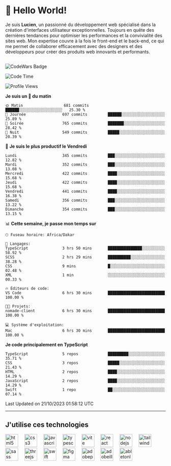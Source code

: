 # 👋 Hello World!

Je suis **Lucien**, un passionné du développement web spécialisé dans la création d'interfaces utilisateur exceptionnelles. Toujours en quête des dernières tendances pour optimiser les performances et la convivialité des sites web. Mon expertise couvre à la fois le front-end et le back-end, ce qui me permet de collaborer efficacement avec des designers et des développeurs pour créer des produits web innovants et performants.

##

![CodeWars Badge](https://www.codewars.com/users/xyhomi3/badges/small)

<!--START_SECTION:waka-->
![Code Time](http://img.shields.io/badge/Code%20Time-123%20hrs%206%20mins-blue)

![Profile Views](http://img.shields.io/badge/Vues%20du%20profil-13-blue)

**Je suis un 🐤 du matin** 

```text
🌞 Matin                  681 commits         ██████░░░░░░░░░░░░░░░░░░░   25.30 % 
🌆 Journée                697 commits         ██████░░░░░░░░░░░░░░░░░░░   25.89 % 
🌃 Soirée                 765 commits         ███████░░░░░░░░░░░░░░░░░░   28.42 % 
🌙 Nuit                   549 commits         █████░░░░░░░░░░░░░░░░░░░░   20.39 % 
```
📅 **Je suis le plus productif le Vendredi** 

```text
Lundi                    345 commits         ███░░░░░░░░░░░░░░░░░░░░░░   12.82 % 
Mardi                    352 commits         ███░░░░░░░░░░░░░░░░░░░░░░   13.08 % 
Mercredi                 422 commits         ████░░░░░░░░░░░░░░░░░░░░░   15.68 % 
Jeudi                    422 commits         ████░░░░░░░░░░░░░░░░░░░░░   15.68 % 
Vendredi                 441 commits         ████░░░░░░░░░░░░░░░░░░░░░   16.38 % 
Samedi                   356 commits         ███░░░░░░░░░░░░░░░░░░░░░░   13.22 % 
Dimanche                 354 commits         ███░░░░░░░░░░░░░░░░░░░░░░   13.15 % 
```


📊 **Cette semaine, je passe mon temps sur** 

```text
🕑︎ Fuseau horaire: Africa/Dakar

💬 Langages: 
TypeScript               3 hrs 50 mins       ███████████████░░░░░░░░░░   58.92 % 
SCSS                     2 hrs 29 mins       ██████████░░░░░░░░░░░░░░░   38.28 % 
CSS                      9 mins              █░░░░░░░░░░░░░░░░░░░░░░░░   02.48 % 
XML                      1 min               ░░░░░░░░░░░░░░░░░░░░░░░░░   00.33 % 

🔥 Éditeurs de code: 
VS Code                  6 hrs 30 mins       █████████████████████████   100.00 % 

🐱‍💻 Projets: 
nomade-client            6 hrs 30 mins       █████████████████████████   100.00 % 

💻 Système d'exploitation: 
Mac                      6 hrs 30 mins       █████████████████████████   100.00 % 
```

**Je code principalement en TypeScript** 

```text
TypeScript               5 repos             █████████░░░░░░░░░░░░░░░░   35.71 % 
CSS                      3 repos             █████░░░░░░░░░░░░░░░░░░░░   21.43 % 
HTML                     2 repos             ████░░░░░░░░░░░░░░░░░░░░░   14.29 % 
JavaScript               2 repos             ████░░░░░░░░░░░░░░░░░░░░░   14.29 % 
Swift                    1 repo              ██░░░░░░░░░░░░░░░░░░░░░░░   07.14 % 
```




 Last Updated on 21/10/2023 01:58:12 UTC
<!--END_SECTION:waka-->
---

## J'utilise ces technologies

<div align="left">
  <img src="https://skillicons.dev/icons?i=html" height="40" alt="html5 logo"  />
  <img width="12" />
  <img src="https://skillicons.dev/icons?i=css" height="40" alt="css3 logo"  />
  <img width="12" />
  <img src="https://skillicons.dev/icons?i=js" height="40" alt="javascript logo"  />
  <img width="12" />
  <img src="https://skillicons.dev/icons?i=ts" height="40" alt="typescript logo"  />
  <img width="12" />
  <img src="https://skillicons.dev/icons?i=vite" height="40" alt="vite logo"  />
  <img width="12" />
  <img src="https://skillicons.dev/icons?i=react" height="40" alt="react logo"  />
  <img width="12" />
  <img src="https://cdn.jsdelivr.net/gh/devicons/devicon/icons/nodejs/nodejs-original.svg" height="40" alt="nodejs logo"  />
  <img width="12" />
  <img src="https://skillicons.dev/icons?i=tailwind" height="40" alt="tailwindcss logo"  />
  <img width="12" />
  <img src="https://skillicons.dev/icons?i=sass" height="40" alt="sass logo"  />
  <img width="12" />
  <img src="https://skillicons.dev/icons?i=threejs" height="40" alt="threejs logo"  />
  <img width="12" />
  <img src="https://skillicons.dev/icons?i=swift" height="40" alt="swift logo"  />
  <img width="12" />
  <img src="https://skillicons.dev/icons?i=figma" height="40" alt="figma logo"  />
  <img width="12" />
  <img src="https://skillicons.dev/icons?i=ps" height="40" alt="adobephotoshop logo"  />
  <img width="12" />
  <img src="https://skillicons.dev/icons?i=ai" height="40" alt="adobeillustrator logo"  />
  <img width="12" />
  <img src="https://skillicons.dev/icons?i=ableton" height="40" alt="abletonlive logo"  />
</div>



